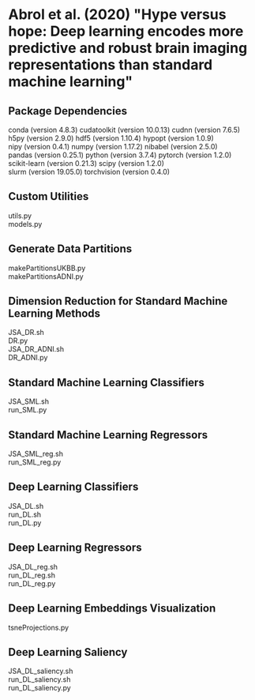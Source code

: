 # Abrol et al. (2020) "Hype versus hope: Deep learning encodes more predictive and robust brain imaging representations than standard machine learning"
## Package Dependencies
conda (version 4.8.3) cudatoolkit (version 10.0.13) cudnn (version 7.6.5)\
h5py (version 2.9.0) hdf5 (version 1.10.4) hypopt (version 1.0.9)\
nipy (version 0.4.1) numpy  (version 1.17.2) nibabel (version 2.5.0)\
pandas (version 0.25.1) python (version 3.7.4) pytorch (version 1.2.0)\
scikit-learn (version 0.21.3) scipy (version 1.2.0)\
slurm (version 19.05.0) torchvision (version 0.4.0)
## Custom Utilities
utils.py\
models.py
## Generate Data Partitions
makePartitionsUKBB.py\
makePartitionsADNI.py
## Dimension Reduction for Standard Machine Learning Methods
JSA_DR.sh\
DR.py\
JSA_DR_ADNI.sh\
DR_ADNI.py
## Standard Machine Learning Classifiers
JSA_SML.sh\
run_SML.py 
## Standard Machine Learning Regressors
JSA_SML_reg.sh\
run_SML_reg.py
## Deep Learning Classifiers
JSA_DL.sh\
run_DL.sh\
run_DL.py          
## Deep Learning Regressors
JSA_DL_reg.sh\
run_DL_reg.sh\
run_DL_reg.py  
## Deep Learning Embeddings Visualization
tsneProjections.py
## Deep Learning Saliency
JSA_DL_saliency.sh\
run_DL_saliency.sh\
run_DL_saliency.py
